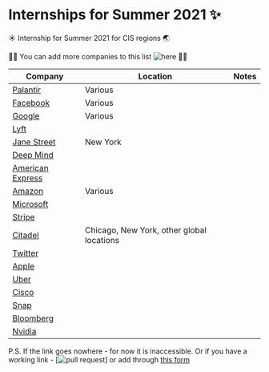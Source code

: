 # Internships for Summer 2021 :sparkles:

:sunny: Internship for Summer 2021 for CIS regions :earth_asia: 

:man_technologist: You can add more companies to this list ![here](https://forms.gle/CAYbDqid9zuWVAnu9) :woman_technologist:

Company | Location | Notes
------------ | ------------- | ------------
[Palantir](https://jobs.lever.co/palantir/?commitment=Internship&src=PittCSC) | Various |
[Facebook](https://www.facebook.com/careers/jobs/654496918442526/) | Various | 
[Google](https://careers.google.com/students/) | Various | 
[Lyft]() |  | 
[Jane Street](https://www.janestreet.com/join-jane-street/position/4787572002/) | New York | 
[Deep Mind]() |  | 
[American Express]() |  | 
[Amazon](https://www.amazon.jobs/en/jobs/1204415/software-development-engineer-internship-summer-2021-us?ref=PittCSC) | Various | 
[Microsoft]() |  | 
[Stripe]() |  | 
[Citadel](https://www.citadel.com/careers/open-positions/positions-for-students/) | Chicago, New York, other global locations | 
[Twitter]() |  | 
[Apple]() |  | 
[Uber]() |  | 
[Cisco]() |  | 
[Snap]() |  | 
[Bloomberg]() |  | 
[Nvidia]() |  | 


P.S. If the link goes nowhere - for now it is inaccessible. Or if you have a working link - [![pull request](https://img.shields.io/github/issues-pr/treoa/cis-internships-21)] or add through [this form](https://forms.gle/CAYbDqid9zuWVAnu9)